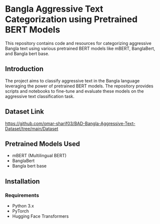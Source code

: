 # Bangla Aggressive Text Categorization using Pretrained BERT Models

This repository contains code and resources for categorizing aggressive Bangla text using various pretrained BERT models like mBERT, BanglaBert, and Bangla bert base.

## Introduction

The project aims to classify aggressive text in the Bangla language leveraging the power of pretrained BERT models. The repository provides scripts and notebooks to fine-tune and evaluate these models on the aggressive text classification task.

## Dataset Link 

https://github.com/omar-sharif03/BAD-Bangla-Aggressive-Text-Dataset/tree/main/Dataset

## Pretrained Models Used

- mBERT (Multilingual BERT)
- BanglaBert
- Bangla bert base

## Installation

### Requirements
- Python 3.x
- PyTorch
- Hugging Face Transformers


